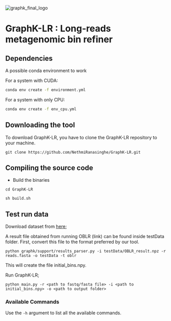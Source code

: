 ![graphk_final_logo](https://github.com/user-attachments/assets/6c358906-e89e-49aa-87df-e9775b21cedb)


# GraphK-LR : Long-reads metagenomic bin refiner

## Dependencies
<!-- GraphK-LR is coded using C++ (v9+) and Python 3.9. To run GraphK-LR, you will need to install the following python and C++ modules. -->

A possible conda environment to work

For a system with CUDA:
```sh
conda env create -f environment.yml 
```
For a system with only CPU:
```sh
conda env create -f env_cpu.yml 
```

<!-- ### Python dependencies -->
<!-- Essential libraries

* numpy 1.16.4 
* scipy 1.3.0 
* seaborn 0.9.0
* h5py 2.9.0
* tabulate 0.8.7
* pytorch 1.4.0 -->

<!-- Essential for contig binning -->
<!-- * umap-learn -->
<!-- * fraggenescan 1.31
* hmmer 3.3.2
* HDBSCAN -->


<!-- ### C++ requirements -->
<!-- * GCC version 9.1.0 or later
* OpenMP 4.5 for multi processing -->

## Downloading the tool
To download GraphK-LR, you have to clone the GraphK-LR repository to your machine.

```
git clone https://github.com/NethmiRanasinghe/GraphK-LR.git
```

## Compiling the source code
* Build the binaries
```
cd GraphK-LR
```
```
sh build.sh
```    

## Test run data 
Download dataset from [here](https://drive.google.com/file/d/1LXSCEKmnAjhw5hfzGcfQOe8P6-BJRDR9/view?usp=sharing);

A result file obtained from running OBLR (link) can be found inside testData folder. First, convert this file to the format preferred by our tool. 

```
python graphk/support/results_parser.py -i testData/OBLR_result.npz -r reads.fasta -o testData -t oblr 
```

This will create the file initial_bins.npy.

Run GraphK-LR;

```
python main.py -r <path to fastq/fasta file> -i <path to initial_bins.npy> -o <path to output folder> 
```

### Available Commands 

Use the `-h` argument to list all the available commands.

